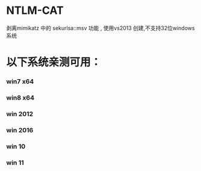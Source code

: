 # NTLM-CAT
剥离mimikatz 中的 sekurlsa::msv 功能 , 使用vs2013 创建,不支持32位windows 系统

# 以下系统亲测可用：
### win7 x64
### win8 x64
### win 2012
### win 2016
### win 10
### win 11

